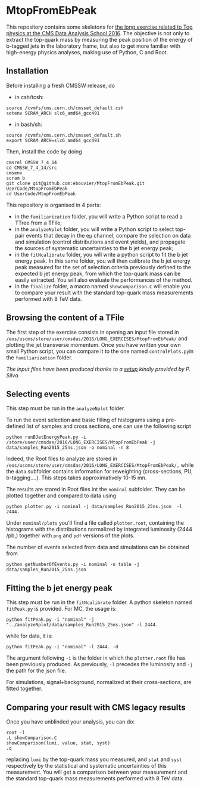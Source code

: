 # MtopFromEbPeak
This repository contains some skeletons for [the long exercise related to Top physics at the CMS Data Analysis School 2016](https://twiki.cern.ch/twiki/bin/view/CMS/SWGuideCMSDataAnalysisSchool2016TopExercise).
The objective is not only to extract the top-quark mass by measuring the peak position of the energy of b-tagged jets in the laboratory frame, but also to get more familiar with high-energy physics analyses, making use of Python, C and Root. 

## Installation

Before installing a fresh CMSSW release, do
   * in csh/tcsh:
```
source /cvmfs/cms.cern.ch/cmsset_default.csh
setenv SCRAM_ARCH slc6_amd64_gcc491
```
   * in bash/sh:
```
source /cvmfs/cms.cern.ch/cmsset_default.sh
export SCRAM_ARCH=slc6_amd64_gcc491
```
Then, install the code by doing
```
cmsrel CMSSW_7_4_14
cd CMSSW_7_4_14/src
cmsenv
scram b
git clone git@github.com:ebouvier/MtopFromEbPeak.git UserCode/MtopFromEbPeak
cd UserCode/MtopFromEbPeak
```

This repository is organised in 4 parts:
   * in the `familiarization` folder, you will write a Python script to read a TTree from a TFile;
   * in the `analyzeNplot` folder, you will write a Python script to select top-pair events that decay in the e&#956; channel, compare the selection on data and simulation (control distributions and event yields), and propagate the sources of systematic uncertainties to the b jet energy peak;
   * in the `fitNcalibrate` folder, you will write a python script to fit the b jet energy peak. In this same folder, you will then calibrate the b jet energy peak measured for the set of selection criteria previously defined to the expected b jet energy peak, from which the top-quark mass can be easily extracted. You will also evaluate the performances of the method.
   * in the `finalize` folder, a macro named `showComparison.C` will enable you to compare your result with the standard top-quark mass measurements performed with 8 TeV data.

## Browsing the content of a TFile

The first step of the exercise consists in opening an input file stored in `/eos/uscms/store/user/cmsdas/2016/LONG_EXERCISES/MtopFromEbPeak/` and plotting the jet transverse momentum. Once you have written your own small Python script, you can compare it to the one named `controlPlots.py`in the `familiarization` folder. 

_The input files have been produced thanks to a [setup](https://github.com/pfs/BJetEnergyPeak) kindly provided by P. Silva._

## Selecting events

This step must be run in the `analyzeNplot` folder. 

To run the event selection and basic filling of histograms using a pre-defined list of samples and cross sections, one can use the following script 
```
python runBJetEnergyPeak.py -i /store/user/cmsdas/2016/LONG_EXERCISES/MtopFromEbPeak -j data/samples_Run2015_25ns.json -o nominal -n 8
```
Indeed, the Root files to analyze are stored in `/eos/uscms/store/user/cmsdas/2016/LONG_EXERCISES/MtopFromEbPeak/,` while the `data` subfolder contains information for reweighting (cross-sections, PU, b-tagging....). This steps takes approximatively 10-15 mn.

The results are stored in Root files int the `nominal` subfolder. They can be plotted together and compared to data using
```
python plotter.py -i nominal -j data/samples_Run2015_25ns.json  -l 2444.
```
Under `nominal/plots` you'll find a file called `plotter.root`, containing the histograms with the distributions
normalized by integrated luminosity (2444 /pb,) together with `png` and `pdf` versions of the plots.

The number of events selected from data and simulations can be obtained from
```
python getNumberOfEvents.py -i nominal -o table -j data/samples_Run2015_25ns.json
```

## Fitting the b jet energy peak

This step must be run in the `fitNcalibrate` folder. A python skeleton named `fitPeak.py` is provided. For MC, the usage is:
```
python fitPeak.py -i "nominal" -j "../analyzeNplot/data/samples_Run2015_25ns.json" -l 2444.
```
while for data, it is:
```
python fitPeak.py -i "nominal" -l 2444. -d
```
The argument following `-i` is the folder in which the `plotter.root` file has been previously produced. As previously, `-l` precedes the luminosity and `-j` the path for the json file. 

For simulations, signal+background, normalized at their cross-sections, are fitted together.

## Comparing your result with CMS legacy results

Once you have unblinded your analysis, you can do:
```
root -l
.L showComparison.C
showComparison(lumi, value, stat, syst)
.q
```
replacing `lumi` by the top-quark mass you measured, and `stat` and `syst` respectively by the statistical and systematic uncertainties of this measurement. You will get a comparison between your measurement and the standard top-quark mass measurements performed with 8 TeV data.

